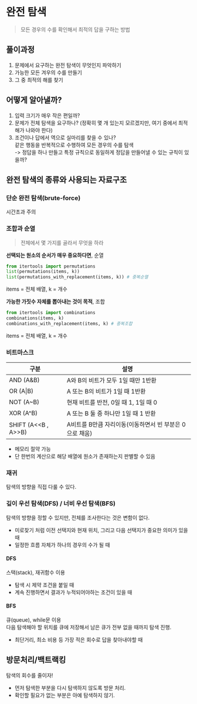 # 완전 탐색
> 모든 경우의 수를 확인해서 최적의 답을 구하는 방법  

## 풀이과정
1. 문제에서 요구하는 완전 탐색이 무엇인지 파악하기
2. 가능한 모든 겨우의 수를 만들기
3. 그 중 최적의 해를 찾기

## 어떻게 알아낼까?
1. 입력 크기가 매우 작은 편일까?
2. 문제가 전체 탐색을 요구하나? (정확히 몇 개 있는지 모르겠지만, 여기 중에서 최적해가 나와야 한다)
3. 조건이나 답에서 역으로 실마리를 찾을 수 있나?  
같은 행동을 반복적으로 수행하여 모든 경우의 수를 탐색  
-> 정답을 하나 만들고 특정 규칙으로 동일하게 정답을 만들어낼 수 있는 규칙이 있을까?

## 완전 탐색의 종류와 사용되는 자료구조
### 단순 완전 탐색(brute-force)
시간초과 주의
### 조합과 순열
> 전체에서 몇 가지를 골라서 무엇을 하라  

**선택되는 원소의 순서가 매우 중요하다면**, 순열 
```python
from itertools import permutations
list(permutations(items, k))
list(permutations_with_replacement(items, k)) # 중복순열
``` 
items = 전체 배열, k = 개수  

**가능한 가짓수 자체를 뽑아내는 것이 목적**, 조합
```python
from itertools import combinations
combinations(items, k)
combinations_with_replacement(items, k) # 중복조합
``` 
items = 전체 배열, k = 개수

### 비트마스크
|구분|설명|
|---|---|
|AND (A&B)| A와 B의 비트가 모두 1일 때만 1반환|
|OR (A\|B)| A 또는 B의 비트가 1일 때 1반환|
|NOT (A~B)| 현재 비트를 반전, 0일 때 1, 1일 때 0|
|XOR (A^B)| A 또는 B 둘 중 하나만 1일 때 1 반환|
|SHIFT (A<<B , A>>B)| A비트를 B만큼 자리이동(이동하면서 빈 부분은 0으로 채움)|  
- 메모리 절약 가능
- 단 한번의 계산으로 해당 배열에 원소가 존재하는지 판별할 수 있음
### 재귀
탐색의 방향을 직접 다룰 수 있다. 
### 깊이 우선 탐색(DFS) / 너비 우선 탐색(BFS)
탐색의 방향을 정할 수 있지만, 전체를 조사한다는 것은 변함이 없다.   
- 미로찾기 처럼 이전 선택지와 현재 위치, 그리고 다음 선택지가 중요한 의미가 있을 때  
- 일정한 흐름 자체가 하나의 경우의 수가 될 때  

#### DFS  
스택(stack), 재귀함수 이용  
- 탐색 시 제약 조건을 붙일 때
- 계속 진행하면서 결과가 누적되어야하는 조건이 있을 때
#### BFS
큐(queue), while문 이용  
다음 탐색해야 할 위치를 큐에 저장해서 남은 큐가 전부 없을 때까지 탐색 진행.  
- 최단거리, 최소 비용 등 가장 적은 회수로 답을 찾아내야할 때

## 방문처리/백트랙킹
탐색의 회수를 줄이자!  

- 먼저 탐색한 부분을 다시 탐색하지 않도록 방문 처리.
- 확인할 필요가 없는 부분은 아예 탐색하지 않기.


